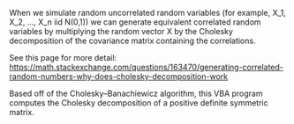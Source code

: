 When we simulate random uncorrelated random variables (for example, X_1, X_2, ..., X_n iid N(0,1)) we can generate equivalent correlated random variables by multiplying the 
random vector X by the Cholesky decomposition of the covariance matrix containing the correlations. 

See this page for more detail: https://math.stackexchange.com/questions/163470/generating-correlated-random-numbers-why-does-cholesky-decomposition-work 

Based off of the Cholesky–Banachiewicz algorithm, this VBA program computes the Cholesky decomposition of a positive definite symmetric matrix. 
